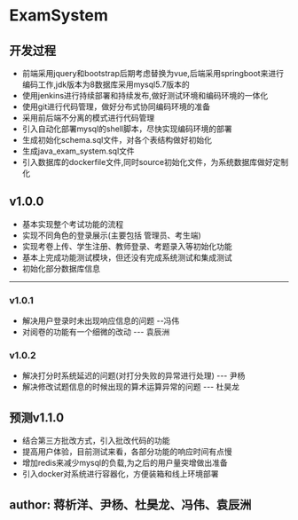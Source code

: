 # ExamSystem

## 开发过程
+ 前端采用jquery和bootstrap后期考虑替换为vue,后端采用springboot来进行编码工作,jdk版本为8数据库采用mysql5.7版本的
+ 使用jenkins进行持续部署和持续发布,做好测试环境和编码环境的一体化
+ 使用git进行代码管理，做好分布式协同编码环境的准备
+ 采用前后端不分离的模式进行代码管理
+ 引入自动化部署mysql的shell脚本，尽快实现编码环境的部署
+ 生成初始化schema.sql文件，对各个表结构做好初始化
+ 生成java_exam_system.sql文件
+ 引入数据库的dockerfile文件,同时source初始化文件，为系统数据库做好定制化

## v1.0.0

+ 基本实现整个考试功能的流程
+ 实现不同角色的登录展示(主要包括 管理员、考生端)
+ 实现考卷上传、学生注册、教师登录、考题录入等初始化功能
+ 基本上完成功能测试模块，但还没有完成系统测试和集成测试
+ 初始化部分数据库信息


-----------------
  
### v1.0.1

+ 解决用户登录时未出现响应信息的问题  --冯伟
+ 对阅卷的功能有一个细微的改动   --- 袁辰洲


### v1.0.2

+ 解决打分时系统延迟的问题(对打分失败的异常进行处理)  --- 尹杨
+ 解决修改试题信息的时候出现的算术运算异常的问题  --- 杜昊龙

## 预测v1.1.0

+ 结合第三方批改方式，引入批改代码的功能
+ 提高用户体验，目前测试来看，各部分功能的响应时间有点慢
+ 增加redis来减少mysql的负载,为之后的用户量突增做出准备
+ 引入docker对系统进行容器化，方便装箱和线上环境部署
## author: 蒋析洋、尹杨、杜昊龙、冯伟、袁辰洲